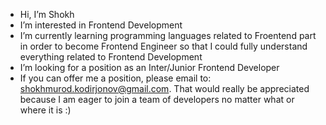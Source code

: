 -  Hi, I’m Shokh
-  I’m interested in Frontend Development
-  I’m currently learning programming languages related to Froentend part in order to become Frontend Engineer so that I could fully understand everything related to Frontend Development
-  I’m looking for a position as an Inter/Junior Frontend Developer
-  If you can offer me a position, please email to: shokhmurod.kodirjonov@gmail.com. That would really be appreciated because I am eager to join a team of developers no matter what or where it is :)

<!---
skodi001/skodi001 is a ✨ special ✨ repository because its `README.md` (this file) appears on your GitHub profile.
You can click the Preview link to take a look at your changes.
--->
